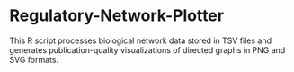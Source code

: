 # Regulatory-Network-Plotter
This R script processes biological network data stored in TSV files and generates publication-quality visualizations of directed graphs in PNG and SVG formats.

